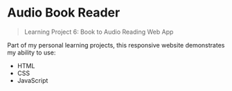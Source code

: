 # Audio Book Reader
> Learning Project 6: Book to Audio Reading Web App

Part of my personal learning projects, this responsive website demonstrates my ability to use:
- HTML
- CSS
- JavaScript
